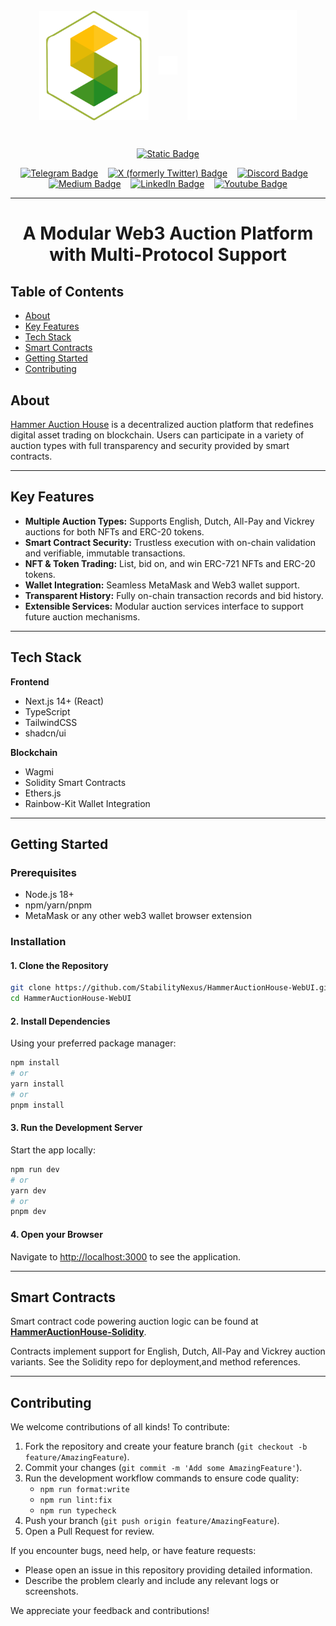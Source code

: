 <!-- Don't delete it -->
<div name="readme-top"></div>

<!-- Organization Logo -->
<div align="center" style="display: flex; align-items: center; justify-content: center; gap: 16px;">
  <img alt="Stability Nexus" src="public/stability.svg" width="175">
  <img src="public/cross.svg" width="30" style="margin: 0;" />
  <img src="public/logo-white.svg" width="175" />
</div>

&nbsp;

<!-- Organization Name -->
<div align="center">

[![Static Badge](https://img.shields.io/badge/Stability_Nexus-/HAH-228B22?style=for-the-badge&labelColor=FFC517)](https://www.dummy-url.com/)

<!-- Correct deployed url to be added -->

</div>

<!-- Organization/Project Social Handles -->
<p align="center">
<!-- Telegram -->
<a href="https://t.me/StabilityNexus">
<img src="https://img.shields.io/badge/Telegram-black?style=flat&logo=telegram&logoColor=white&logoSize=auto&color=24A1DE" alt="Telegram Badge"/></a>
&nbsp;&nbsp;
<!-- X (formerly Twitter) -->
<a href="https://x.com/StabilityNexus">
<img src="https://img.shields.io/twitter/follow/StabilityNexus" alt="X (formerly Twitter) Badge"/></a>
&nbsp;&nbsp;
<!-- Discord -->
<a href="https://discord.gg/YzDKeEfWtS">
<img src="https://img.shields.io/discord/995968619034984528?style=flat&logo=discord&logoColor=white&logoSize=auto&label=Discord&labelColor=5865F2&color=57F287" alt="Discord Badge"/></a>
&nbsp;&nbsp;
<!-- Medium -->
<a href="https://news.stability.nexus/">
  <img src="https://img.shields.io/badge/Medium-black?style=flat&logo=medium&logoColor=black&logoSize=auto&color=white" alt="Medium Badge"></a>
&nbsp;&nbsp;
<!-- LinkedIn -->
<a href="https://linkedin.com/company/stability-nexus">
  <img src="https://img.shields.io/badge/LinkedIn-black?style=flat&logo=LinkedIn&logoColor=white&logoSize=auto&color=0A66C2" alt="LinkedIn Badge"></a>
&nbsp;&nbsp;
<!-- Youtube -->
<a href="https://www.youtube.com/@StabilityNexus">
  <img src="https://img.shields.io/youtube/channel/subscribers/UCZOG4YhFQdlGaLugr_e5BKw?style=flat&logo=youtube&logoColor=white&logoSize=auto&labelColor=FF0000&color=FF0000" alt="Youtube Badge"></a>
</p>

---

<div align="center">
<h1>A Modular Web3 Auction Platform with Multi-Protocol Support</h1>
</div>

## Table of Contents

- [About](#about)
- [Key Features](#key-features)
- [Tech Stack](#tech-stack)
- [Smart Contracts](#smart-contracts)
- [Getting Started](#getting-started)
- [Contributing](#contributing)

## About

<!-- Correct url to be added -->

[Hammer Auction House](https://www.dummy-url.com) is a decentralized auction platform that redefines digital asset trading on blockchain. Users can participate in a variety of auction types with full transparency and security provided by smart contracts.

---

## Key Features

- **Multiple Auction Types:** Supports English, Dutch, All-Pay and Vickrey auctions for both NFTs and ERC-20 tokens.
- **Smart Contract Security:** Trustless execution with on-chain validation and verifiable, immutable transactions.
- **NFT & Token Trading:** List, bid on, and win ERC-721 NFTs and ERC-20 tokens.
- **Wallet Integration:** Seamless MetaMask and Web3 wallet support.
- **Transparent History:** Fully on-chain transaction records and bid history.
- **Extensible Services:** Modular auction services interface to support future auction mechanisms.

---

## Tech Stack

**Frontend**

- Next.js 14+ (React)
- TypeScript
- TailwindCSS
- shadcn/ui

**Blockchain**

- Wagmi
- Solidity Smart Contracts
- Ethers.js
- Rainbow-Kit Wallet Integration

---

## Getting Started

### Prerequisites

- Node.js 18+
- npm/yarn/pnpm
- MetaMask or any other web3 wallet browser extension

### Installation

#### 1. Clone the Repository

```bash
git clone https://github.com/StabilityNexus/HammerAuctionHouse-WebUI.git
cd HammerAuctionHouse-WebUI
```

#### 2. Install Dependencies

Using your preferred package manager:

```bash
npm install
# or
yarn install
# or
pnpm install
```

#### 3. Run the Development Server

Start the app locally:

```bash
npm run dev
# or
yarn dev
# or
pnpm dev
```

#### 4. Open your Browser

Navigate to [http://localhost:3000](http://localhost:3000) to see the application.

---

## Smart Contracts

Smart contract code powering auction logic can be found at
**[HammerAuctionHouse-Solidity](https://github.com/Stability-Nexus/HammerAuctionHouse-Solidity)**.

Contracts implement support for English, Dutch, All-Pay and Vickrey auction variants. See the Solidity repo for deployment,and method references.

---

## Contributing

We welcome contributions of all kinds! To contribute:

1. Fork the repository and create your feature branch (`git checkout -b feature/AmazingFeature`).
2. Commit your changes (`git commit -m 'Add some AmazingFeature'`).
3. Run the development workflow commands to ensure code quality:
   - `npm run format:write`
   - `npm run lint:fix`
   - `npm run typecheck`
4. Push your branch (`git push origin feature/AmazingFeature`).
5. Open a Pull Request for review.

If you encounter bugs, need help, or have feature requests:

- Please open an issue in this repository providing detailed information.
- Describe the problem clearly and include any relevant logs or screenshots.

We appreciate your feedback and contributions!
